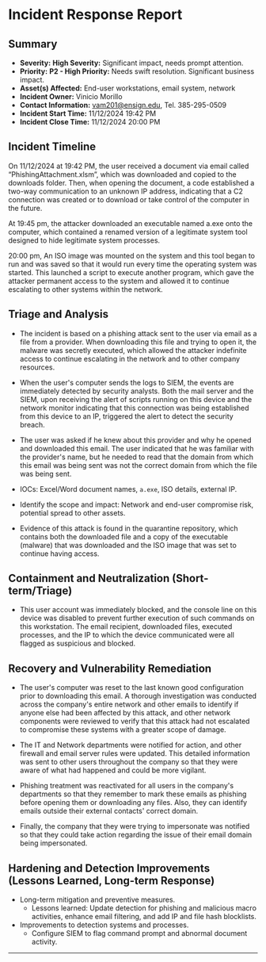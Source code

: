 # Incident Response Report

## Summary
- **Severity:** **High Severity:** Significant impact, needs prompt attention.
- **Priority:** **P2 - High Priority:** Needs swift resolution. Significant business impact.
- **Asset(s) Affected:** End-user workstations, email system, network
- **Incident Owner:** Vinicio Morillo
- **Contact Information:** vam201@ensign.edu, Tel. 385-295-0509
- **Incident Start Time:** 11/12/2024 19:42 PM
- **Incident Close Time:** 11/12/2024 20:00 PM
## Incident Timeline

On 11/12/2024 at 19:42 PM, the user received a document via email called “PhishingAttachment.xlsm”, which was downloaded and copied to the downloads folder. Then, when opening the document, a code established a two-way communication to an unknown IP address, indicating that a C2 connection was created or to download or take control of the computer in the future.

At 19:45 pm, the attacker downloaded an executable named a.exe onto the computer, which contained a renamed version of a legitimate system tool designed to hide legitimate system processes.

20:00 pm, An ISO image was mounted on the system and this tool began to run and was saved so that it would run every time the operating system was started. This launched a script to execute another program, which gave the attacker permanent access to the system and allowed it to continue escalating to other systems within the network.
## Triage and Analysis

- The incident is based on a phishing attack sent to the user via email as a file from a provider. When downloading this file and trying to open it, the malware was secretly executed, which allowed the attacker indefinite access to continue escalating in the network and to other company resources.

- When the user's computer sends the logs to SIEM, the events are immediately detected by security analysts. Both the mail server and the SIEM, upon receiving the alert of scripts running on this device and the network monitor indicating that this connection was being established from this device to an IP, triggered the alert to detect the security breach.

- The user was asked if he knew about this provider and why he opened and downloaded this email. The user indicated that he was familiar with the provider's name, but he needed to read that the domain from which this email was being sent was not the correct domain from which the file was being sent.

- IOCs: Excel/Word document names, `a.exe`, ISO details, external IP.

- Identify the scope and impact: Network and end-user compromise risk, potential spread to other assets.

- Evidence of this attack is found in the quarantine repository, which contains both the downloaded file and a copy of the executable (malware) that was downloaded and the ISO image that was set to continue having access.
## Containment and Neutralization (Short-term/Triage)

- This user account was immediately blocked, and the console line on this device was disabled to prevent further execution of such commands on this workstation. The email recipient, downloaded files, executed processes, and the IP to which the device communicated were all flagged as suspicious and blocked.
## Recovery and Vulnerability Remediation 
- The user's computer was reset to the last known good configuration prior to downloading this email. A thorough investigation was conducted across the company's entire network and other emails to identify if anyone else had been affected by this attack, and other network components were reviewed to verify that this attack had not escalated to compromise these systems with a greater scope of damage.

- The IT and Network departments were notified for action, and other firewall and email server rules were updated. This detailed information was sent to other users throughout the company so that they were aware of what had happened and could be more vigilant.

- Phishing treatment was reactivated for all users in the company's departments so that they remember to mark these emails as phishing before opening them or downloading any files. Also, they can identify emails outside their external contacts' correct domain.

- Finally, the company that they were trying to impersonate was notified so that they could take action regarding the issue of their email domain being impersonated.

## Hardening and Detection Improvements (Lessons Learned, Long-term Response)
- Long-term mitigation and preventive measures.
	- Lessons learned: Update detection for phishing and malicious macro activities, enhance email filtering, and add IP and file hash blocklists.
- Improvements to detection systems and processes.
	- Configure SIEM to flag command prompt and abnormal document activity.

---
